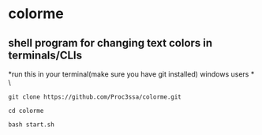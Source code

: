 # colorme
## shell program for changing text colors in terminals/CLIs

*run this in your terminal(make sure you have git installed) windows users * \
```
git clone https://github.com/Proc3ssa/colorme.git 
```
```
cd colorme 
```
```
bash start.sh
```
